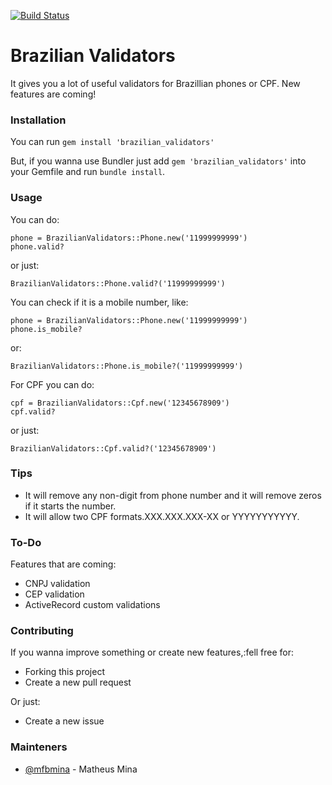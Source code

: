[![Build Status](https://travis-ci.org/mfbmina/brazilian_validators.svg?branch=master)](https://travis-ci.org/mfbmina/brazilian_validators)
# Brazilian Validators

It gives you a lot of useful validators for Brazillian phones or CPF. New features are coming!

### Installation
You can run ```gem install 'brazilian_validators'```

But, if you wanna use Bundler just add ```gem 'brazilian_validators'``` into your Gemfile and run ```bundle install```.

### Usage
You can do:
```
phone = BrazilianValidators::Phone.new('11999999999')
phone.valid?
```

or just:

```
BrazilianValidators::Phone.valid?('11999999999')
```

You can check if it is a mobile number, like:
```
phone = BrazilianValidators::Phone.new('11999999999')
phone.is_mobile?
```

or:

```
BrazilianValidators::Phone.is_mobile?('11999999999')
```

For CPF you can do:
```
cpf = BrazilianValidators::Cpf.new('12345678909')
cpf.valid?
```

or just:

```
BrazilianValidators::Cpf.valid?('12345678909')
```

### Tips
* It will remove any non-digit from phone number and it will remove zeros if it starts the number.
* It will allow two CPF formats.XXX.XXX.XXX-XX or YYYYYYYYYYY.

### To-Do
Features that are coming:
* CNPJ validation
* CEP validation
* ActiveRecord custom validations

### Contributing
If you wanna improve something or create new features,:fell free for:
* Forking this project
* Create a new pull request

Or just:
* Create a new issue

### Mainteners
* [@mfbmina](www.github.com/mfbmina) - Matheus Mina
